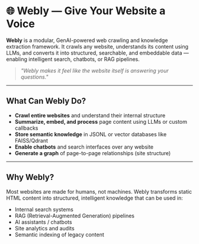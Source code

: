 # 🌐 Webly — Give Your Website a Voice

**Webly** is a modular, GenAI-powered web crawling and knowledge extraction framework. It crawls any website, understands its content using LLMs, and converts it into structured, searchable, and embeddable data — enabling intelligent search, chatbots, or RAG pipelines.

> _"Webly makes it feel like the website itself is answering your questions."_

---

## What Can Webly Do?

-  **Crawl entire websites** and understand their internal structure
-  **Summarize, embed, and process** page content using LLMs or custom callbacks
-  **Store semantic knowledge** in JSONL or vector databases like FAISS/Qdrant
-  **Enable chatbots** and search interfaces over any website
-  **Generate a graph** of page-to-page relationships (site structure)

---

## Why Webly?

Most websites are made for humans, not machines. Webly transforms static HTML content into structured, intelligent knowledge that can be used in:

- Internal search systems  
- RAG (Retrieval-Augmented Generation) pipelines  
- AI assistants / chatbots  
- Site analytics and audits  
- Semantic indexing of legacy content
